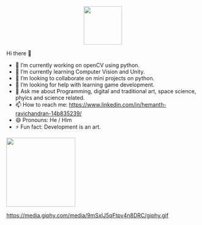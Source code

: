  
 <div id="header" align="center">
  <img src="https://media.giphy.com/media/9mSxIJ5qFtpv4n8DRC/giphy.gif" width="100"/>
</div>

 Hi there 👋

- 🔭 I’m currently working on openCV using python.
- 🌱 I’m currently learning Computer Vision and Unity.
- 👯 I’m looking to collaborate on mini projects on python.
- 🤔 I’m looking for help with learning game development.
- 💬 Ask me about Programming, digital and traditional art, space science, phyics and science related.
- 📫 How to reach me: https://www.linkedin.com/in/hemanth-ravichandran-14b835239/
- 😄 Pronouns: He / Him
- ⚡ Fun fact: Development is an art.

<img height="180em" src="https://github-readme-stats.vercel.app/api?username=kila-zoka&show_icons=true&hide_border=true&&count_private=true&include_all_commits=true" />

https://media.giphy.com/media/9mSxIJ5qFtpv4n8DRC/giphy.gif
